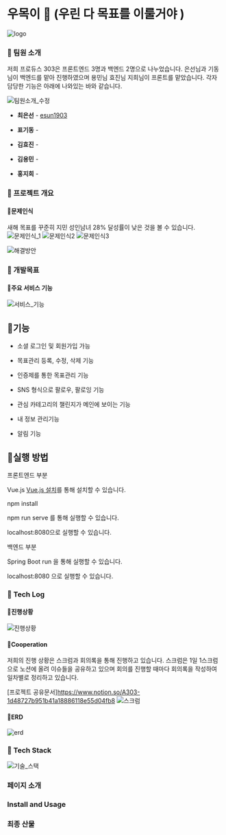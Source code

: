 # 우목이 🌳 (우린 다 목표를 이룰거야 )

![logo](/uploads/2d3df481f6a0d3c3761deffb5034cb0c/logo.PNG)

 

### 🌱 팀원 소개

저희 프로듀스 303은 프론트엔드 3명과 백엔드 2명으로 나누었습니다. 
은선님과 기동님이 백엔드를 맡아 진행하였으며 용민님 효진님 지희님이 프론트를 맡았습니다. 
각자 담당한 기능은 아래에 나와있는 바와 같습니다. 

![팀원소개_수정](/uploads/64826c416cb60a08bbfe7d075dd3ba3d/팀원소개_수정.PNG)

- **최은선** - [esun1903](https://github.com/esun1903) 

- **표기동** - 

- **김효진** - 

- **김용민** -

- **홍지희** - 

  

### 🌳  프로젝트 개요

#### 🌱문제인식  

새해 목표를 꾸준히 지민 성인남녀 28% 달성률이 낮은 것을 볼 수 있습니다. 
![문제인식_1](/uploads/54bc26112aebb7eaf7849afed6867185/문제인식_1.PNG)
![문제인식2](/uploads/42bf69ad5c5387fe4a224beb92e2ff9c/문제인식2.PNG)
![문제인식3](/uploads/304764dd7f8a9c33ad219ec4fdf4c87e/문제인식3.PNG)



![해결방안](/uploads/049afd0d4caba31a6632b44215ae26c6/해결방안.PNG)

###  🌳 개발목표

#### 🌱주요 서비스 기능

![서비스_기능](/uploads/17b64fcc5f11b79c63f2acc7dcd5bb03/서비스_기능.PNG)



## 🌱기능

- 소셜 로그인 및 회원가입 가능

- 목표관리 등록, 수정, 삭제 기능

- 인증제를 통한 목표관리 기능

- SNS 형식으로 팔로우, 팔로잉 기능

- 관심 카테고리의 챌린지가 메인에 보이는 기능

- 내 정보 관리기능

- 알림 기능 

  

## 🌱실행 방법 

프론트엔드 부분

Vue.js [Vue.js 설치](https://kr.vuejs.org/v2/guide/index.html)를 통해 설치할 수 있습니다. 

npm install 

npm run serve 를 통해 실행할 수 있습니다. 

localhost:8080으로 실행할 수 있습니다.



백엔드 부분 

Spring Boot run 을 통해 실행할 수 있습니다. 

localhost:8080 으로 실행할 수 있습니다. 



### 🌳  Tech Log


#### 🌱진행상황

![진행상황](/uploads/2604d1a22d225fb31a5c7236d5e7b8ff/진행상황.PNG)



#### 🌱Cooperation

 저희의 진행 상황은 스크럼과 회의록을 통해 진행하고 있습니다. 스크럼은  1일 1스크럼으로  노션에 올려 이슈들을 공유하고 있으며 회의를 진행할 때마다 회의록을 작성하여 일차별로 정리하고 있습니다.

[프로젝트 공유문서]https://www.notion.so/A303-1d48727b951b41a18886118e55d04fb8
![스크럼](/uploads/23af022e3d6741638aa7bd1651bb2038/스크럼.PNG)

#### 🌱ERD

![erd](/uploads/0815b418a07c92cab0eff9501285027f/erd.png)

### 🌳 Tech Stack

![기술_스택](/uploads/89c229c548e6a066987f62439f2ac1ce/기술_스택.PNG)

### 페이지 소개 

### Install and Usage

### 최종 산물

